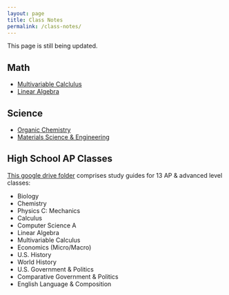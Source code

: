 ```yaml
---
layout: page
title: Class Notes
permalink: /class-notes/
---
```


This page is still being updated.

## Math

- [Multivariable Calclulus](https://drive.google.com/file/d/17TUjv6KTZcby1JKJy0FtNcshx1Re3SzQ/view?usp=drivesdk)
- [Linear Algebra](https://drive.google.com/file/d/1Xu12UFDPqEpRaerYXc45CrA2Di_h6nGG/view?usp=drivesdk)

## Science

- [Organic Chemistry](https://docs.google.com/document/d/1vg-enNjLKVElCU-gDwKaKojMROGauKgNVdVEnN2csQs/edit?usp=drivesdk)
- [Materials Science & Engineering](https://docs.google.com/document/d/1fx0zYmiLAyRGbQnYW37EWaxD7vffTOhETEi3pzRj380/edit?usp=drivesdk)

## High School AP Classes

[This google drive folder](https://drive.google.com/drive/folders/1JSljYGwsp993wPKUbCi5vPU58zeQ2pAY?usp=drive_link) comprises study guides for 13 AP & advanced level classes: 
- Biology
- Chemistry
- Physics C: Mechanics
- Calculus
- Computer Science A
- Linear Algebra
- Multivariable Calculus
- Economics (Micro/Macro)
- U.S. History
- World History
- U.S. Government & Politics
- Comparative Government & Politics
- English Language & Composition

